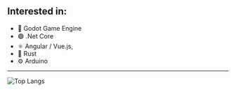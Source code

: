 <!-- ### Hi there 👋 -->

## Interested in:

- 🤖 Godot Game Engine
- 🟣 .Net Core
- ⚛ Angular / Vue.js,
- 🦀 Rust
- ⚙ Arduino

---
<!-- 
 ### I'm currently working on:
 - [Favorite character picker](https://github.com/Quuba/favorite-character-picker-backend)

---  -->

<!--  ### Currently learning:
 - .Net Core
 - Vue js
---  -->

<!-- Taken from: (https://github.com/anuraghazra/github-readme-stats) -->
![Top Langs](https://github-readme-stats.vercel.app/api/top-langs/?username=quuba)


<!--
**Quuba/Quuba** is a ✨ _special_ ✨ repository because its `README.md` (this file) appears on your GitHub profile.

Here are some ideas to get you started:

- 🔭 I’m currently working on ...
- 🌱 I’m currently learning ...
- 👯 I’m looking to collaborate on ...
- 🤔 I’m looking for help with ...
- 💬 Ask me about ...
- 📫 How to reach me: ...
- 😄 Pronouns: ...
- ⚡ Fun fact: ...
-->

